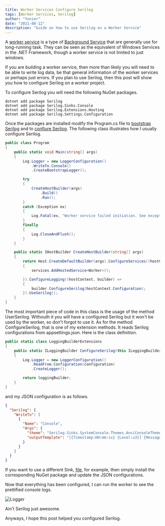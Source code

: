 ```yaml
---
title: Worker Services Configure Serilog
tags: [Worker Services, Serilog]
author: "Yunier"
date: "2021-08-12"
description: "Guide on how to use Serilog on a Worker Service"
---
```


A [worker service](https://docs.microsoft.com/en-us/dotnet/core/extensions/workers) is a type of [Background Service](https://docs.microsoft.com/en-us/dotnet/api/microsoft.extensions.hosting.backgroundservice?view=dotnet-plat-ext-5.0) that are generally use for long-running task. They can be seen as the equivalent of Windows Services in the .NET Framework, though a worker service is not limited to just windows.

If you are building a worker service, then more than likely you will need to be able to write log data, be that general information of the worker services or perhaps just errors. If you plan to use Serilog, then this post will show you how to configure Serilog on a worker project.

To configure Serilog you will need the following NuGet packages.

```text
dotnet add package Serilog
dotnet add package Serilog.Sinks.Console
dotnet add package Serilog.Extensions.Hosting
dotnet add package Serilog.Settings.Configuration
```

Once the packages are installed modify the Program.cs file to [bootstrap Serilog](https://nblumhardt.com/2020/10/bootstrap-logger/) and to [confiure Serilog](https://nblumhardt.com/2019/10/serilog-in-aspnetcore-3/). The following class illustrates how I usually configure Serilog.

```c#
public class Program
{
    public static void Main(string[] args)
    {
        Log.Logger = new LoggerConfiguration()
            .WriteTo.Console()
            .CreateBootstrapLogger();

        try
        {
            CreateHostBuilder(args)
                .Build()
                .Run();
        }
        catch (Exception ex)
        {
            Log.Fatal(ex, "Worker service failed initiation. See exception for more details");
        }
        finally
        {
            Log.CloseAndFlush();
        }
    }

    public static IHostBuilder CreateHostBuilder(string[] args)
    {
        return Host.CreateDefaultBuilder(args).ConfigureServices((hostContext, services) => 
        {
            services.AddHostedService<Worker>();

        }).ConfigureLogging((hostContext, builder) =>
        {
            builder.ConfigureSerilog(hostContext.Configuration);
        }).UseSerilog();
    }
}
```

The most important piece of code in this class is the usage of the method UserSerilog. Withouth it you will have a configured Serilog but it won't be used by the worker, so don't forgot to use it. As for the method ConfigureSerilog, that is one of my extension methods. It reads Serilog configurations from appsettings.json. Here is the class definition.

```c#
public static class LoggingBuilderExtensions
{
    public static ILoggingBuilder ConfigureSerilog(this ILoggingBuilder loggingBuilder, IConfiguration configuration)
    {
        Log.Logger = new LoggerConfiguration()
            .ReadFrom.Configuration(configuration)
            .CreateLogger();

        return loggingBuilder;
    }
}
```

and my JSON configuration is as follows.

```json
{
  "Serilog": {
    "WriteTo": [
      {
        "Name": "Console",
        "Args": {
          "theme": "Serilog.Sinks.SystemConsole.Themes.AnsiConsoleTheme::Code, Serilog.Sinks.Console",
          "outputTemplate": "[{Timestamp:HH:mm:ss} {Level:u3}] {Message:lj} <s:{SourceContext}>{NewLine}{Exception}"
        }
      }
    ]
  }
}
```

If you want to use a different Sink, [file](https://github.com/serilog/serilog-sinks-file), for example, then simply install the corresponding NuGet package and update the JSON configurations.

Now that everything has been configured, I can run the worker to see the prettified console logs.

![Logger](/post/2021/worker-services-configure-serilog/console.png)

Ain't Serilog just awesome.

Anyways, I hope this post helped you configured Serilog.
